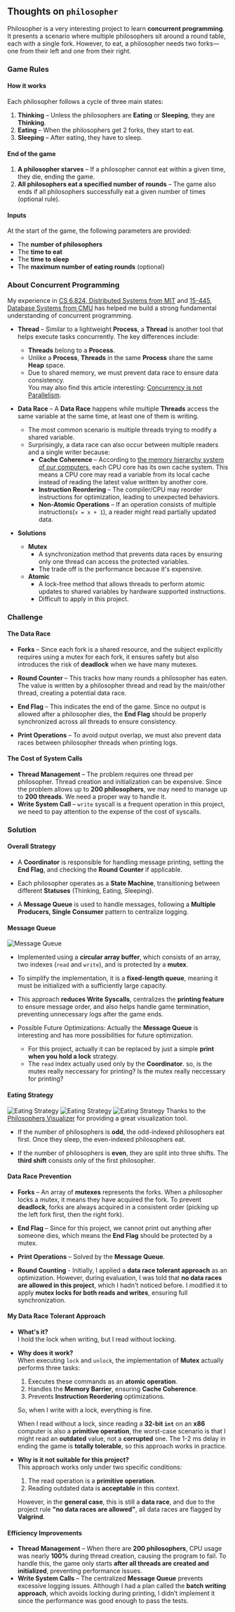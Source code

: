 ## Thoughts on `philosopher`

Philosopher is a very interesting project to learn **concurrent programming**. It presents a scenario where multiple philosophers sit around a round table, each with a single fork. However, to eat, a philosopher needs two forks—one from their left and one from their right.

### Game Rules

#### How it works  
Each philosopher follows a cycle of three main states:  

1. **Thinking** – Unless the philosophers are **Eating** or **Sleeping**, they are **Thinking**.  
2. **Eating** – When the philosophers get 2 forks, they start to eat.  
3. **Sleeping** – After eating, they have to sleep.  

#### End of the game    

1. **A philosopher starves** – If a philosopher cannot eat within a given time, they die, ending the game.  
2. **All philosophers eat a specified number of rounds** – The game also ends if all philosophers successfully eat a given number of times (optional rule).  

#### Inputs  
At the start of the game, the following parameters are provided:  

- The **number of philosophers**  
- The **time to eat**
- The **time to sleep**
- The **maximum number of eating rounds** (optional)

### About Concurrent Programming
My experience in [CS 6.824, Distributed Systems from MIT](https://pdos.csail.mit.edu/6.824/index.html) and [15-445, Database Systems from CMU](https://15445.courses.cs.cmu.edu/spring2025/) has helped me build a strong fundamental understanding of concurrent programming.  

- **Thread** – Similar to a lightweight **Process**, a **Thread** is another tool that helps execute tasks concurrently. The key differences include:  
    - **Threads** belong to a **Process**.  
    - Unlike a **Process**, **Threads** in the same **Process** share the same **Heap** space.  
    - Due to shared memory, we must prevent data race to ensure data consistency.  
  You may also find this article interesting: [Concurrency is not Parallelism](https://go.dev/blog/waza-talk).  

- **Data Race** – A **Data Race** happens while multiple **Threads** access the same variable at the same time, at least one of them is writing.
    - The most common scenario is multiple threads trying to modify a shared variable.  
    - Surprisingly, a data race can also occur between multiple readers and a single writer because:  
        - **Cache Coherence** – According to [the memory hierarchy system of our computers](https://www.geeksforgeeks.org/memory-hierarchy-design-and-its-characteristics/), each CPU core has its own cache system. This means a CPU core may read a variable from its local cache instead of reading the latest value written by another core.  
        - **Instruction Reordering** – The compiler/CPU may reorder instructions for optimization, leading to unexpected behaviors.  
        - **Non-Atomic Operations** – If an operation consists of multiple instructions(```x = x + 1```), a reader might read partially updated data.  

- **Solutions**  
    - **Mutex**  
        - A synchronization method that prevents data races by ensuring only one thread can access the protected variables.
        - The trade off is the performance because it's expensive.
    - **Atomic**  
        - A lock-free method that allows threads to perform atomic updates to shared variables by hardware supported instructions.
        - Difficult to apply in this project.  

### Challenge

#### The Data Race  
- **Forks** – Since each fork is a shared resource, and the subject explicitly requires using a mutex for each fork, it ensures safety but also introduces the risk of **deadlock** when we have many mutexes.  

- **Round Counter** – This tracks how many rounds a philosopher has eaten. The value is written by a philosopher thread and read by the main/other thread, creating a potential data race.  

- **End Flag** – This indicates the end of the game. Since no output is allowed after a philosopher dies, the **End Flag** should be properly synchronized across all threads to ensure consistency.

- **Print Operations** – To avoid output overlap, we must also prevent data races between philosopher threads when printing logs.  

#### The Cost of System Calls  
- **Thread Management** – The problem requires one thread per philosopher. Thread creation and initialization can be expensive. Since the problem allows up to **200 philosophers**, we may need to manage up to **200 threads**. We need a proper way to handle it.
- **Write System Call** – `write` syscall is a frequent operation in this project, we need to pay attention to the expense of the cost of syscalls.

### Solution

#### **Overall Strategy**  
- A **Coordinator** is responsible for handling message printing, setting the **End Flag**, and checking the **Round Counter** if applicable.  

- Each philosopher operates as a **State Machine**, transitioning between different **Statuses** (Thinking, Eating, Sleeping).  

- A **Message Queue** is used to handle messages, following a **Multiple Producers, Single Consumer** pattern to centralize logging.  

#### **Message Queue** 
![Message Queue](./imgs/philo_2.png) 
- Implemented using a **circular array buffer**, which consists of an array, two indexes (`read` and `write`), and is protected by a **mutex**.  

- To simplify the implementation, it is a **fixed-length queue**, meaning it must be initialized with a sufficiently large capacity.  

- This approach **reduces Write Syscalls**, centralizes the **printing feature** to ensure message order, and also helps handle game termination, preventing unnecessary logs after the game ends.

- Possible Future Optimizations:
  Actually the **Message Queue** is interesting and has more possibilities for future optimization.
    - For this project, actually it can be replaced by just a simple **print when you hold a lock** strategy.
    - The `read` index actually used only by the **Coordinator**. so, is the mutex really neccessary for printing? Is the mutex really neccessary for printing?

#### **Eating Strategy**
![Eating Strategy](./imgs/philo_1.png) 
![Eating Strategy](./imgs/philo_3.png) 
![Eating Strategy](./imgs/philo_4.png)
Thanks to the [Philosophers Visualizer](https://nafuka11.github.io/philosophers-visualizer/) for providing a great visualization tool.

- If the number of philosophers is **odd**, the odd-indexed philosophers eat first. Once they sleep, the even-indexed philosophers eat.  

- If the number of philosophers is **even**, they are split into three shifts. The **third shift** consists only of the first philosopher.  

#### **Data Race Prevention**  
- **Forks** – An array of **mutexes** represents the forks. When a philosopher locks a mutex, it means they have acquired the fork. To prevent **deadlock**, forks are always acquired in a consistent order (picking up the left fork first, then the right fork).  

- **End Flag** – Since for this project, we cannot print out anything after someone dies, which means the **End Flag** should be protected by a mutex.

- **Print Operations** – Solved by the **Message Queue**.

- **Round Counting** - Initially, I applied a **data race tolerant approach** as an optimization. However, during evaluation, I was told that **no data races are allowed in this project**, which I hadn't noticed before. I modified it to apply **mutex locks for both reads and writes**, ensuring full synchronization.  

#### **My Data Race Tolerant Approach**  

- **What's it?**  
  I hold the lock when writing, but I read without locking.  

- **Why does it work?**  
  When executing `lock` and `unlock`, the implementation of **Mutex** actually performs three tasks:  
  1. Executes these commands as an **atomic operation**.  
  2. Handles the **Memory Barrier**, ensuring **Cache Coherence**.  
  3. Prevents **Instruction Reordering** optimizations.  

  So, when I write with a lock, everything is fine.  

  When I read without a lock, since reading a **32-bit `int`** on an **x86** computer is also a **primitive operation**, the worst-case scenario is that I might read an **outdated** value, not a **corrupted** one. The 1-2 ms delay in ending the game is **totally tolerable**, so this approach works in practice.  

- **Why is it not suitable for this project?**  
  This approach works only under two specific conditions:  
  1. The read operation is a **primitive operation**.  
  2. Reading outdated data is **acceptable** in this context.  

  However, in the **general case**, this is still a **data race**, and due to the project rule **"no data races are allowed"**, all data races are flagged by **Valgrind**.  


#### **Efficiency Improvements**  
- **Thread Management** – When there are **200 philosophers**, CPU usage was nearly **100%** during thread creation, causing the program to fail. To handle this, the game only starts **after all threads are created and initialized**, preventing performance issues.  
- **Write System Calls** – The centralized **Message Queue** prevents excessive logging issues. Although I had a plan called the **batch writing approach**, which avoids locking during printing, I didn’t implement it since the performance was good enough to pass the tests.  
